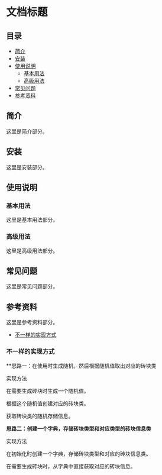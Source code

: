 # 文档标题

## 目录
- [简介](#简介)
- [安装](#安装)
- [使用说明](#使用说明)
  - [基本用法](#基本用法)
  - [高级用法](#高级用法)
- [常见问题](#常见问题)
- [参考资料](#参考资料)

## 简介
这里是简介部分。

## 安装
这里是安装部分。

## 使用说明

### 基本用法
这里是基本用法部分。

### 高级用法
这里是高级用法部分。

## 常见问题
这里是常见问题部分。

## 参考资料
这里是参考资料部分。


- [不一样的实现方式](#%E4%B8%8D%E4%B8%80%E6%A0%B7%E7%9A%84%E5%AE%9E%E7%8E%B0%E6%96%B9%E5%BC%8F)


### 不一样的实现方式

**思路一：在使用时生成随机，然后根据随机值取出对应的砖块类

实现方法

在需要生成砖块时生成一个随机值。

根据这个随机值创建对应的砖块类。

获取砖块类的随机存储信息。

**思路二：创建一个字典，存储砖块类型和对应类型的砖块信息类**

实现方法

在初始化时创建一个字典，存储砖块类型和对应的砖块信息类。

在需要生成砖块时，从字典中直接获取对应的砖块信息。


